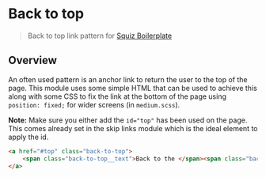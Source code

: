 # Back to top

[Bower]: http://bower.io/
[Squiz Boilerplate]: https://gitlab.squiz.net/boilerplate/squiz-boilerplate

> Back to top link pattern for [Squiz Boilerplate][]

## Overview

An often used pattern is an anchor link to return the user to the top of the page. This module uses some simple HTML that can be used to achieve this along with some CSS to fix the link at the bottom of the page using `position: fixed;` for wider screens (in `medium.scss`).

**Note:** Make sure you either add the `id="top"` has been used on the page. This comes already set in the skip links module which is the ideal element to apply the id.

```html
<a href="#top" class="back-to-top">
    <span class="back-to-top__text">Back to the </span><span class="back-to-top__fallback">top</span><span class="visuallyhidden"> of this page</span>
</a>
```